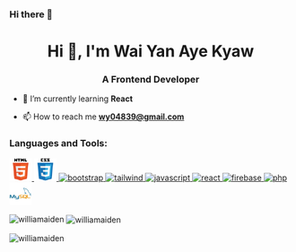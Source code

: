 ### Hi there 👋

<h1 align="center">Hi 👋, I'm Wai Yan Aye Kyaw</h1>
<h3 align="center">A Frontend Developer</h3>

 

- 🌱 I’m currently learning **React**

 

- 📫 How to reach me **wy04839@gmail.com**



 

<h3 align="left">Languages and Tools:</h3>
        <p align="left">
            <a href="https://www.w3.org/html/" target="_blank" rel="noreferrer">
                <img
                    src="https://raw.githubusercontent.com/devicons/devicon/master/icons/html5/html5-original-wordmark.svg"
                    alt="html5"
                    width="40"
                    height="40"
                />
            </a>
            <a href="https://www.w3schools.com/css/" target="_blank" rel="noreferrer">
                <img
                    src="https://raw.githubusercontent.com/devicons/devicon/master/icons/css3/css3-original-wordmark.svg"
                    alt="css3"
                    width="40"
                    height="40"
                />
            </a>
            <a href="https://getbootstrap.com/" target="_blank" rel="noreferrer">
                <img
                    src="https://upload.wikimedia.org/wikipedia/commons/thumb/b/b2/Bootstrap_logo.svg/1280px-Bootstrap_logo.svg.png"
                    alt="bootstrap"
                    width="45"
                    height="40"
                />
            </a>
            <a href="https://tailwindcss.com/" target="_blank" rel="noreferrer">
                <img
                    src="https://logowik.com/content/uploads/images/tailwind-css3232.logowik.com.webp"
                    alt="tailwind"
                    width="40"
                    height="40"
                />
            </a>
            <a href="https://www.w3schools.com/js/" target="_blank" rel="noreferrer">
                <img
                    src="https://upload.wikimedia.org/wikipedia/commons/thumb/6/6a/JavaScript-logo.png/800px-JavaScript-logo.png"
                    alt="javascript"
                    width="40"
                    height="40"
                />
            </a>
            <a href="https://react.dev/" target="_blank" rel="noreferrer">
                <img
                    src="https://cdn.freebiesupply.com/logos/large/2x/react-1-logo-png-transparent.png"
                    alt="react"
                    width="40"
                    height="40"
                />
            </a>
            <a href="https://firebase.google.com/" target="_blank" rel="noreferrer">
                <img
                    src="https://www.vectorlogo.zone/logos/firebase/firebase-icon.svg"
                    alt="firebase"
                    width="40"
                    height="40"
                />
            </a>  
            <a href="https://www.php.net/" target="_blank" rel="noreferrer">
                <img
                    src="https://upload.wikimedia.org/wikipedia/commons/thumb/2/27/PHP-logo.svg/2560px-PHP-logo.svg.png"
                    alt="php"
                    width="50"
                    height="40"
                />
            </a>
            </a>
            <a href="https://www.mysql.com/" target="_blank" rel="noreferrer">
                <img
                    src="https://raw.githubusercontent.com/devicons/devicon/master/icons/mysql/mysql-original-wordmark.svg"
                    alt="mysql"
                    width="40"
                    height="40"
                />
            </a>
        </p>

 

<p><img align="left" src="https://github-readme-stats.vercel.app/api/top-langs?username=williamaiden&show_icons=true&locale=en&layout=compact" alt="williamaiden" /></p>

 

<p>&nbsp;<img align="center" src="https://github-readme-stats.vercel.app/api?username=williamaiden&show_icons=true&locale=en" alt="williamaiden" /></p>

 

<p><img align="center" src="https://github-readme-streak-stats.herokuapp.com/?user=williamaiden&" alt="williamaiden" /></p>
